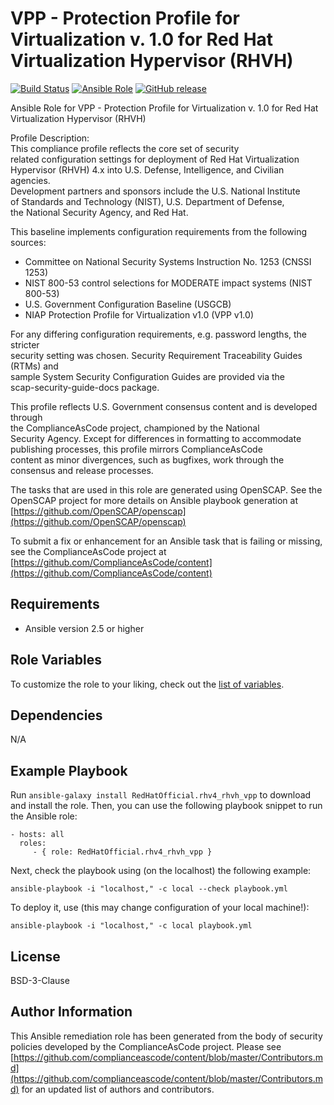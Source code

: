 VPP - Protection Profile for Virtualization v. 1.0 for Red Hat Virtualization Hypervisor (RHVH)
=========

[![Build Status](https://travis-ci.org/RedHatOfficial/ansible-role-rhv4-rhvh-vpp.svg?branch=master)](https://travis-ci.org/RedHatOfficial/ansible-role-rhv4-rhvh-vpp)
[![Ansible Role](https://img.shields.io/ansible/role/40487.svg)](https://galaxy.ansible.com/RedHatOfficial/rhv4-rhvh-vpp)
[![GitHub release](https://img.shields.io/github/release/RedHatOfficial/ansible-role-rhv4-rhvh-vpp.svg)](https://github.com/RedHatOfficial/ansible-role-rhv4-rhvh-vpp/releases/latest)

Ansible Role for VPP - Protection Profile for Virtualization v. 1.0 for Red Hat Virtualization Hypervisor (RHVH)  

Profile Description:  
This compliance profile reflects the core set of security  
related configuration settings for deployment of Red Hat Virtualization  
Hypervisor (RHVH) 4.x into U.S. Defense, Intelligence, and Civilian agencies.  
Development partners and sponsors include the U.S. National Institute  
of Standards and Technology (NIST), U.S. Department of Defense,  
the National Security Agency, and Red Hat.  
  
This baseline implements configuration requirements from the following  
sources:  
  
- Committee on National Security Systems Instruction No. 1253 (CNSSI 1253)  
- NIST 800-53 control selections for MODERATE impact systems (NIST 800-53)  
- U.S. Government Configuration Baseline (USGCB)  
- NIAP Protection Profile for Virtualization v1.0 (VPP v1.0)  
  
For any differing configuration requirements, e.g. password lengths, the stricter  
security setting was chosen. Security Requirement Traceability Guides (RTMs) and  
sample System Security Configuration Guides are provided via the  
scap-security-guide-docs package.  
  
This profile reflects U.S. Government consensus content and is developed through  
the ComplianceAsCode project, championed by the National  
Security Agency. Except for differences in formatting to accommodate  
publishing processes, this profile mirrors ComplianceAsCode  
content as minor divergences, such as bugfixes, work through the  
consensus and release processes.  

The tasks that are used in this role are generated using OpenSCAP.
See the OpenSCAP project for more details on Ansible playbook generation at [https://github.com/OpenSCAP/openscap](https://github.com/OpenSCAP/openscap)

To submit a fix or enhancement for an Ansible task that is failing or missing,
see the ComplianceAsCode project at [https://github.com/ComplianceAsCode/content](https://github.com/ComplianceAsCode/content)

## Requirements

- Ansible version 2.5 or higher

## Role Variables

To customize the role to your liking, check out the [list of variables](vars/main.yml).

## Dependencies

N/A

## Example Playbook

Run `ansible-galaxy install RedHatOfficial.rhv4_rhvh_vpp` to
download and install the role. Then, you can use the following playbook snippet to run the Ansible role:

    - hosts: all
      roles:
         - { role: RedHatOfficial.rhv4_rhvh_vpp }

Next, check the playbook using (on the localhost) the following example:

    ansible-playbook -i "localhost," -c local --check playbook.yml

To deploy it, use (this may change configuration of your local machine!):

    ansible-playbook -i "localhost," -c local playbook.yml

## License

BSD-3-Clause

## Author Information

This Ansible remediation role has been generated from the body of security
policies developed by the ComplianceAsCode project. Please see
[https://github.com/complianceascode/content/blob/master/Contributors.md](https://github.com/complianceascode/content/blob/master/Contributors.md)
for an updated list of authors and contributors.

